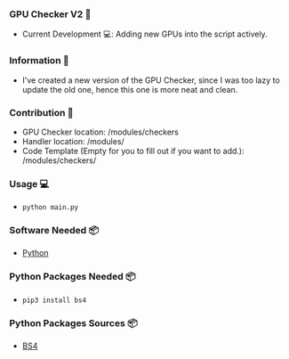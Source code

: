 ### GPU Checker V2 📝
- Current Development 💻: Adding new GPUs into the script actively.

### Information 📖
- I've created a new version of the GPU Checker, since I was too lazy to update the old one, hence this one is more neat and clean. 

### Contribution 💼
- GPU Checker location: /modules/checkers
- Handler location: /modules/
- Code Template (Empty for you to fill out if you want to add.): /modules/checkers/

### Usage 💻
- `python main.py` 

### Software Needed 📦
- [Python](https://www.python.org/ftp/python/3.10.0/python-3.10.0-amd64.exe)

### Python Packages Needed 📦
- `pip3 install bs4`

### Python Packages Sources 📦
- [BS4](https://pypi.org/project/bs4/)